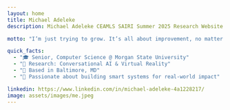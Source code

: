 ```yaml
---
layout: home
title: Michael Adeleke
description: Michael Adeleke CEAMLS SAIRI Summer 2025 Research Website

motto: "I’m just trying to grow. It’s all about improvement, no matter where you start from."

quick_facts:
  - "🎓 Senior, Computer Science @ Morgan State University"
  - "🔬 Research: Conversational AI & Virtual Reality"
  - "📍 Based in Baltimore, MD"
  - "🚀 Passionate about building smart systems for real-world impact"

linkedin: https://www.linkedin.com/in/michael-adeleke-4a1228217/
image: assets/images/me.jpeg
---
```

